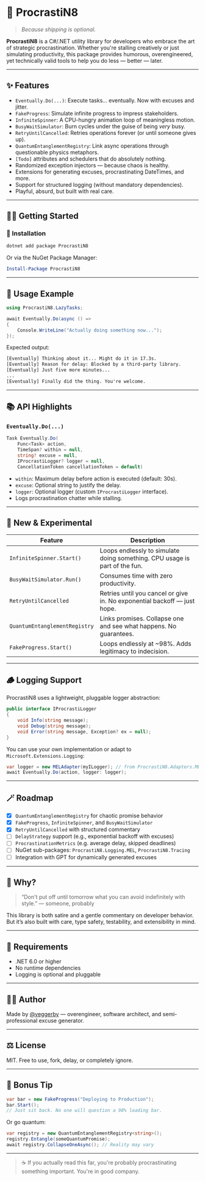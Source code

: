 # 🐢 ProcrastiN8

> *Because shipping is optional.*

**ProcrastiN8** is a C#/.NET utility library for developers who embrace the art of strategic procrastination. Whether you're stalling creatively or just simulating productivity, this package provides humorous, overengineered, yet technically valid tools to help you do less — better — later.

---

## ✨ Features

* `Eventually.Do(...)`: Execute tasks... eventually. Now with excuses and jitter.
* `FakeProgress`: Simulate infinite progress to impress stakeholders.
* `InfiniteSpinner`: A CPU-hungry animation loop of meaningless motion.
* `BusyWaitSimulator`: Burn cycles under the guise of being *very* busy.
* `RetryUntilCancelled`: Retries operations forever (or until someone gives up).
* `QuantumEntanglementRegistry`: Link async operations through questionable physics metaphors.
* `[Todo]` attributes and schedulers that do absolutely nothing.
* Randomized exception injectors — because chaos is healthy.
* Extensions for generating excuses, procrastinating DateTimes, and more.
* Support for structured logging (without mandatory dependencies).
* Playful, absurd, but built with real care.

---

## 🧙‍♂️ Getting Started

### 🔧 Installation

```bash
dotnet add package ProcrastiN8
```

Or via the NuGet Package Manager:

```powershell
Install-Package ProcrastiN8
```

---

## 🐌 Usage Example

```csharp
using ProcrastiN8.LazyTasks;

await Eventually.Do(async () =>
{
    Console.WriteLine("Actually doing something now...");
});
```

Expected output:

```txt
[Eventually] Thinking about it... Might do it in 17.3s.
[Eventually] Reason for delay: Blocked by a third-party library.
[Eventually] Just five more minutes...
...
[Eventually] Finally did the thing. You're welcome.
```

---

## 📚 API Highlights

### `Eventually.Do(...)`

```csharp
Task Eventually.Do(
    Func<Task> action,
    TimeSpan? within = null,
    string? excuse = null,
    IProcrastiLogger? logger = null,
    CancellationToken cancellationToken = default)
```

* `within`: Maximum delay before action is executed (default: 30s).
* `excuse`: Optional string to justify the delay.
* `logger`: Optional logger (custom `IProcrastiLogger` interface).
* Logs procrastination chatter while stalling.

---

## 🔄 New & Experimental

| Feature                       | Description                                                                |
| ----------------------------- | -------------------------------------------------------------------------- |
| `InfiniteSpinner.Start()`     | Loops endlessly to simulate doing something. CPU usage is part of the fun. |
| `BusyWaitSimulator.Run()`     | Consumes time with zero productivity.                                      |
| `RetryUntilCancelled`         | Retries until you cancel or give in. No exponential backoff — just hope.   |
| `QuantumEntanglementRegistry` | Links promises. Collapse one and see what happens. No guarantees.          |
| `FakeProgress.Start()`        | Loops endlessly at \~98%. Adds legitimacy to indecision.                   |

---

## 🪵 Logging Support

ProcrastiN8 uses a lightweight, pluggable logger abstraction:

```csharp
public interface IProcrastiLogger
{
    void Info(string message);
    void Debug(string message);
    void Error(string message, Exception? ex = null);
}
```

You can use your own implementation or adapt to `Microsoft.Extensions.Logging`:

```csharp
var logger = new MELAdapter(myILogger); // from ProcrastiN8.Adapters.MEL
await Eventually.Do(action, logger: logger);
```

---

## 🪄 Roadmap

* [x] `QuantumEntanglementRegistry` for chaotic promise behavior
* [x] `FakeProgress`, `InfiniteSpinner`, and `BusyWaitSimulator`
* [x] `RetryUntilCancelled` with structured commentary
* [ ] `DelayStrategy` support (e.g., exponential backoff with excuses)
* [ ] `ProcrastinationMetrics` (e.g. average delay, skipped deadlines)
* [ ] NuGet sub-packages: `ProcrastiN8.Logging.MEL`, `ProcrastiN8.Tracing`
* [ ] Integration with GPT for dynamically generated excuses

---

## 🎯 Why?

> “Don't put off until tomorrow what you can avoid indefinitely with style.” — someone, probably

This library is both satire and a gentle commentary on developer behavior. But it’s also built with care, type safety, testability, and extensibility in mind.

---

## 🧪 Requirements

* .NET 6.0 or higher
* No runtime dependencies
* Logging is optional and pluggable

---

## 👨‍🔧 Author

Made by [@veggerby](https://github.com/veggerby) — overengineer, software architect, and semi-professional excuse generator.

---

## ⚖️ License

MIT. Free to use, fork, delay, or completely ignore.

---

## 🧠 Bonus Tip

```csharp
var bar = new FakeProgress("Deploying to Production");
bar.Start();
// Just sit back. No one will question a 98% loading bar.
```

Or go quantum:

```csharp
var registry = new QuantumEntanglementRegistry<string>();
registry.Entangle(someQuantumPromise);
await registry.CollapseOneAsync(); // Reality may vary
```

---

> ☕ If you actually read this far, you're probably procrastinating something important. You're in good company.
